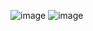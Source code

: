 ![image](https://github.com/user-attachments/assets/65d38fdc-dd54-4e29-9b55-0d9152f34310)
![image](https://github.com/user-attachments/assets/2259c2b1-3515-4bcd-b841-5b40b4da375c)

